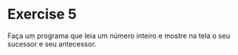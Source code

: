 # Exercise 5

Faça um programa que leia um número inteiro e mostre na tela o seu sucessor e seu antecessor.

